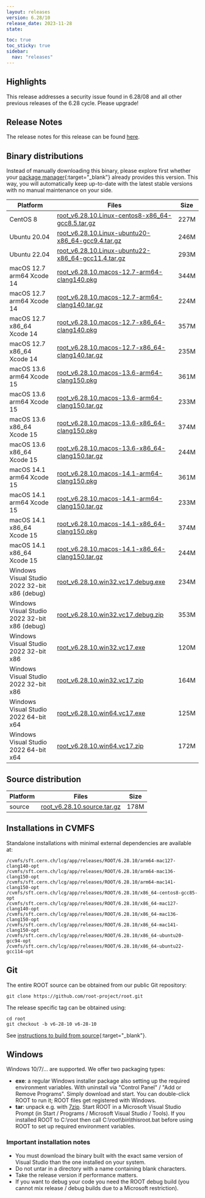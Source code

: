 ```yaml
---
layout: releases
version: 6.28/10
release_date: 2023-11-28
state:

toc: true
toc_sticky: true
sidebar:
  nav: "releases"
---
```


## Highlights

This release addresses a security issue found in 6.28/08 and all other previous releases of the 6.28 cycle.
Please upgrade!

## Release Notes

The release notes for this release can be found [here](https://root.cern/doc/v628/release-notes.html#release-6.2810).

## Binary distributions

Instead of manually downloading this binary, please explore first whether your [package manager](../../install/#install-via-a-package-manager){:target="\_blank"} already provides this version.
This way, you will automatically keep up-to-date with the latest stable versions with no manual maintenance on your side.

| Platform       | Files | Size |
|-----------|-------|-----|
| CentOS 8 | [root_v6.28.10.Linux-centos8-x86_64-gcc8.5.tar.gz](https://root.cern/download/root_v6.28.10.Linux-centos8-x86_64-gcc8.5.tar.gz) | 227M |
| Ubuntu 20.04 | [root_v6.28.10.Linux-ubuntu20-x86_64-gcc9.4.tar.gz](https://root.cern/download/root_v6.28.10.Linux-ubuntu20-x86_64-gcc9.4.tar.gz) | 246M |
| Ubuntu 22.04 | [root_v6.28.10.Linux-ubuntu22-x86_64-gcc11.4.tar.gz](https://root.cern/download/root_v6.28.10.Linux-ubuntu22-x86_64-gcc11.4.tar.gz) | 293M |
| macOS 12.7 arm64 Xcode 14 | [root_v6.28.10.macos-12.7-arm64-clang140.pkg](https://root.cern/download/root_v6.28.10.macos-12.7-arm64-clang140.pkg) | 344M |
| macOS 12.7 arm64 Xcode 14 | [root_v6.28.10.macos-12.7-arm64-clang140.tar.gz](https://root.cern/download/root_v6.28.10.macos-12.7-arm64-clang140.tar.gz) | 224M |
| macOS 12.7 x86_64 Xcode 14 | [root_v6.28.10.macos-12.7-x86_64-clang140.pkg](https://root.cern/download/root_v6.28.10.macos-12.7-x86_64-clang140.pkg) | 357M |
| macOS 12.7 x86_64 Xcode 14 | [root_v6.28.10.macos-12.7-x86_64-clang140.tar.gz](https://root.cern/download/root_v6.28.10.macos-12.7-x86_64-clang140.tar.gz) | 235M |
| macOS 13.6 arm64 Xcode 15 | [root_v6.28.10.macos-13.6-arm64-clang150.pkg](https://root.cern/download/root_v6.28.10.macos-13.6-arm64-clang150.pkg) | 361M |
| macOS 13.6 arm64 Xcode 15 | [root_v6.28.10.macos-13.6-arm64-clang150.tar.gz](https://root.cern/download/root_v6.28.10.macos-13.6-arm64-clang150.tar.gz) | 233M |
| macOS 13.6 x86_64 Xcode 15 | [root_v6.28.10.macos-13.6-x86_64-clang150.pkg](https://root.cern/download/root_v6.28.10.macos-13.6-x86_64-clang150.pkg) | 374M |
| macOS 13.6 x86_64 Xcode 15 | [root_v6.28.10.macos-13.6-x86_64-clang150.tar.gz](https://root.cern/download/root_v6.28.10.macos-13.6-x86_64-clang150.tar.gz) | 244M |
| macOS 14.1 arm64 Xcode 15 | [root_v6.28.10.macos-14.1-arm64-clang150.pkg](https://root.cern/download/root_v6.28.10.macos-14.1-arm64-clang150.pkg) | 361M |
| macOS 14.1 arm64 Xcode 15 | [root_v6.28.10.macos-14.1-arm64-clang150.tar.gz](https://root.cern/download/root_v6.28.10.macos-14.1-arm64-clang150.tar.gz) | 233M |
| macOS 14.1 x86_64 Xcode 15 | [root_v6.28.10.macos-14.1-x86_64-clang150.pkg](https://root.cern/download/root_v6.28.10.macos-14.1-x86_64-clang150.pkg) | 374M |
| macOS 14.1 x86_64 Xcode 15 | [root_v6.28.10.macos-14.1-x86_64-clang150.tar.gz](https://root.cern/download/root_v6.28.10.macos-14.1-x86_64-clang150.tar.gz) | 244M |
| Windows Visual Studio 2022 32-bit x86  (debug) | [root_v6.28.10.win32.vc17.debug.exe](https://root.cern/download/root_v6.28.10.win32.vc17.debug.exe) | 234M |
| Windows Visual Studio 2022 32-bit x86  (debug) | [root_v6.28.10.win32.vc17.debug.zip](https://root.cern/download/root_v6.28.10.win32.vc17.debug.zip) | 353M |
| Windows Visual Studio 2022 32-bit x86  | [root_v6.28.10.win32.vc17.exe](https://root.cern/download/root_v6.28.10.win32.vc17.exe) | 120M |
| Windows Visual Studio 2022 32-bit x86  | [root_v6.28.10.win32.vc17.zip](https://root.cern/download/root_v6.28.10.win32.vc17.zip) | 164M |
| Windows Visual Studio 2022 64-bit x64  | [root_v6.28.10.win64.vc17.exe](https://root.cern/download/root_v6.28.10.win64.vc17.exe) | 125M |
| Windows Visual Studio 2022 64-bit x64  | [root_v6.28.10.win64.vc17.zip](https://root.cern/download/root_v6.28.10.win64.vc17.zip) | 172M |

## Source distribution

| Platform       | Files | Size |
|-----------|-------|-----|
| source | [root_v6.28.10.source.tar.gz](https://root.cern/download/root_v6.28.10.source.tar.gz) | 178M |


## Installations in CVMFS

Standalone installations with minimal external dependencies are available at:
~~~
/cvmfs/sft.cern.ch/lcg/app/releases/ROOT/6.28.10/arm64-mac127-clang140-opt
/cvmfs/sft.cern.ch/lcg/app/releases/ROOT/6.28.10/arm64-mac136-clang150-opt
/cvmfs/sft.cern.ch/lcg/app/releases/ROOT/6.28.10/arm64-mac141-clang150-opt
/cvmfs/sft.cern.ch/lcg/app/releases/ROOT/6.28.10/x86_64-centos8-gcc85-opt
/cvmfs/sft.cern.ch/lcg/app/releases/ROOT/6.28.10/x86_64-mac127-clang140-opt
/cvmfs/sft.cern.ch/lcg/app/releases/ROOT/6.28.10/x86_64-mac136-clang150-opt
/cvmfs/sft.cern.ch/lcg/app/releases/ROOT/6.28.10/x86_64-mac141-clang150-opt
/cvmfs/sft.cern.ch/lcg/app/releases/ROOT/6.28.10/x86_64-ubuntu20-gcc94-opt
/cvmfs/sft.cern.ch/lcg/app/releases/ROOT/6.28.10/x86_64-ubuntu22-gcc114-opt
~~~


## Git

The entire ROOT source can be obtained from our public Git repository:

~~~
git clone https://github.com/root-project/root.git
~~~
The release specific tag can be obtained using:
~~~
cd root
git checkout -b v6-28-10 v6-28-10
~~~

See [instructions to build from source](../install/#build-from-source){:target="\_blank"}.

## Windows

Windows 10/7/... are supported. We offer two packaging types:

 * **exe**: a regular Windows installer package also setting up the required environment variables. With uninstall via "Control Panel" / "Add or Remove Programs". Simply download and start. You can double-click ROOT to run it; ROOT files get registered with Windows.
 * **tar**: unpack e.g. with [7zip](https://www.7-zip.org). Start ROOT in a Microsoft Visual Studio Prompt (in Start / Programs / Microsoft Visual Studio / Tools). If you installed ROOT to C:\root then call C:\root\bin\thisroot.bat before using ROOT to set up required environment variables.

### Important installation notes

 * You must download the binary built with the exact same version of Visual Studio than the one installed on your system.
 * Do not untar in a directory with a name containing blank characters.
 * Take the release version if performance matters.
 * If you want to debug your code you need the ROOT debug build (you cannot mix release / debug builds due to a Microsoft restriction).
